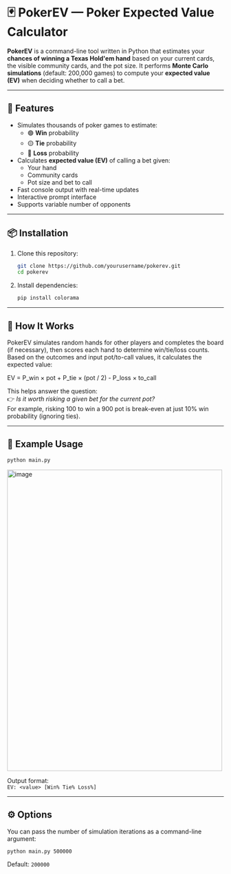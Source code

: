 # 🃏 PokerEV — Poker Expected Value Calculator

**PokerEV** is a command-line tool written in Python that estimates your **chances of winning a Texas Hold'em hand** based on your current cards, the visible community cards, and the pot size. It performs **Monte Carlo simulations** (default: 200,000 games) to compute your **expected value (EV)** when deciding whether to call a bet.

---

## 🚀 Features

- Simulates thousands of poker games to estimate:
  - 🟢 **Win** probability
  - 🟡 **Tie** probability
  - 🔴 **Loss** probability
- Calculates **expected value (EV)** of calling a bet given:
  - Your hand
  - Community cards
  - Pot size and bet to call
- Fast console output with real-time updates
- Interactive prompt interface
- Supports variable number of opponents

---

## 📦 Installation

1. Clone this repository:
   ```bash
   git clone https://github.com/yourusername/pokerev.git
   cd pokerev
   ```

2. Install dependencies:
   ```bash
   pip install colorama
   ```

---

## 🧠 How It Works

PokerEV simulates random hands for other players and completes the board (if necessary), then scores each hand to determine win/tie/loss counts. Based on the outcomes and input pot/to-call values, it calculates the expected value:

EV = P_win × pot + P_tie × (pot / 2) - P_loss × to_call

This helps answer the question:  
👉 _Is it worth risking a given bet for the current pot?_  
For example, risking 100 to win a 900 pot is break-even at just 10% win probability (ignoring ties).

---

## 🧪 Example Usage

```bash
python main.py
```
<img width="500" height="700" alt="image" src="https://github.com/user-attachments/assets/f58082a4-d0d1-4ca7-adaf-997e3e5889cd" />

Output format:  
`EV: <value> [Win% Tie% Loss%]`

---

## ⚙️ Options

You can pass the number of simulation iterations as a command-line argument:

```bash
python main.py 500000
```

Default: `200000`
